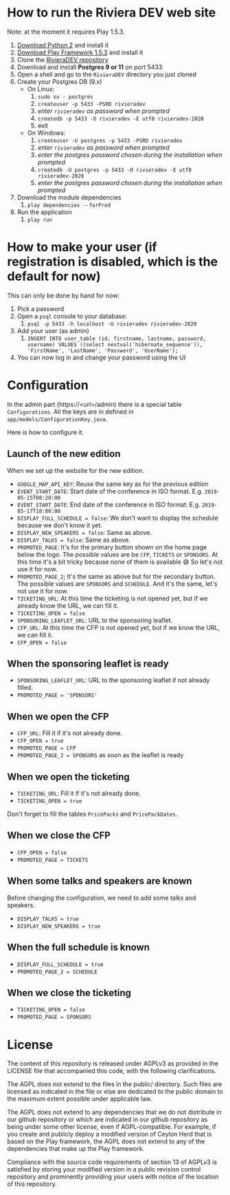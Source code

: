 # How to run the Riviera DEV web site

Note: at the moment it requires Play 1.5.3.

1. [Download Python 2](https://www.python.org/downloads/release/python-2717/) and install it
1. [Download Play Framework 1.5.3](https://downloads.typesafe.com/play/1.5.3/play-1.5.3.zip) and install it
1. Clone the [RivieraDEV repository](https://github.com/FroMage/RivieraDEV)
1. Download and install **Postgres 9 or 11** on port 5433
1. Open a shell and go to the `RivieraDEV` directory you just cloned
1. Create your Postgres DB (9.x)
    - On Linux:
        1. `sudo su - postgres`
        2. `createuser -p 5433 -PSRD rivieradev`
        3. _enter `rivieradev` as password when prompted_
        4. `createdb -p 5433 -O rivieradev -E utf8 rivieradev-2020`
        5. exit
    - On Windows:
        1. `createuser -U postgres -p 5433 -PSRD rivieradev`
        2. _enter `rivieradev` as password when prompted_
        3. _enter the postgres password chosen during the installation when prompted_
        4. `createdb -U postgres -p 5433 -O rivieradev -E utf8 rivieradev-2020`
        5. _enter the postgres password chosen during the installation when prompted_
1. Download the module dependencies
    1. `play dependencies --forProd`
1. Run the application
    1. `play run`

# How to make your user (if registration is disabled, which is the default for now)

This can only be done by hand for now:

1. Pick a password
1. Open a `psql` console to your database:
    1. `psql -p 5433 -h localhost -U rivieradev rivieradev-2020`
1. Add your user (as admin)
    1. `INSERT INTO user_table (id, firstname, lastname, password, username) VALUES ((select nextval('hibernate_sequence')), 'FirstName', 'LastName', 'Password', 'UserName');`
1. You can now log in and change your password using the UI

# Configuration

In the admin part (https://\<url\>/admin) there is a special table `Configurations`. All the keys are in defined in `app/models/ConfigurationKey.java`.

Here is how to configure it.

## Launch of the new edition

When we set up the website for the new edition.

-   `GOOGLE_MAP_API_KEY`: Reuse the same key as for the previous edition
-   `EVENT_START_DATE`: Start date of the conference in ISO format. E.g. `2019-05-15T08:20:00`
-   `EVENT_START_DATE`: End date of the conference in ISO format: E.g. `2019-05-17T18:00:00`
-   `DISPLAY_FULL_SCHEDULE = false`: We don't want to display the schedule because we don't know it yet.
-   `DISPLAY_NEW_SPEAKERS = false`: Same as above.
-   `DISPLAY_TALKS = false`: Same as above.
-   `PROMOTED_PAGE`: It's for the primary button shown on the home page below the logo. The possible values are be `CFP`, `TICKETS` or `SPONSORS`. At this time it's a bit tricky because none of them is available 😅 So let's not use it for now.
-   `PROMOTED_PAGE_2`; It's the same as above but for the secondary button. The possible values are `SPONSORS` and `SCHEDULE`. And it's the same, let's not use it for now.
-   `TICKETING_URL`: At this time the ticketing is not opened yet, but if we already know the URL, we can fill it.
-   `TICKETING_OPEN = false`
-   `SPONSORING_LEAFLET_URL`: URL to the sponsoring leaflet.
-   `CFP_URL`: At this time the CFP is not opened yet, but if we know the URL, we can fill it.
-   `CFP_OPEN = false`

## When the sponsoring leaflet is ready

-   `SPONSORING_LEAFLET_URL`: URL to the sponsoring leaflet if not already filled.
-   `PROMOTED_PAGE = 'SPONSORS'`

## When we open the CFP

-   `CFP_URL`: Fill it if it's not already done.
-   `CFP_OPEN = true`
-   `PROMOTED_PAGE = CFP`
-   `PROMOTED_PAGE_2 = SPONSORS` as soon as the leaflet is ready

## When we open the ticketing

-   `TICKETING_URL`: Fill it if it's not already done.
-   `TICKETING_OPEN = true`

Don't forget to fill the tables `PricePacks` and `PricePackDates`.

## When we close the CFP

-   `CFP_OPEN = false`
-   `PROMOTED_PAGE = TICKETS`

## When some talks and speakers are known

Before changing the configuration, we need to add some talks and speakers.

-   `DISPLAY_TALKS = true`
-   `DISPLAY_NEW_SPEAKERS = true`

## When the full schedule is known

-   `DISPLAY_FULL_SCHEDULE = true`
-   `PROMOTED_PAGE_2 = SCHEDULE`

## When we close the ticketing

-   `TICKETING_OPEN = false`
-   `PROMOTED_PAGE = SPONSORS`

# License

The content of this repository is released under AGPLv3 as provided in
the LICENSE file that accompanied this code, with the following
clarifications.

The AGPL does not extend to the files in the public/ directory. Such
files are licensed as indicated in the file or else are dedicated to
the public domain to the maximum extent possible under applicable law.

The AGPL does not extend to any dependencies that we do not distribute
in our github repository or which are indicated in our github
repository as being under some other license, even if
AGPL-compatible. For example, if you create and publicly deploy a
modified version of Ceylon Herd that is based on the Play framework,
the AGPL does not extend to any of the dependencies that make up the
Play framework.

Compliance with the source code requirements of section 13 of AGPLv3
is satisfied by storing your modified version in a public revision
control repository and prominently providing your users with notice of
the location of this repository.
